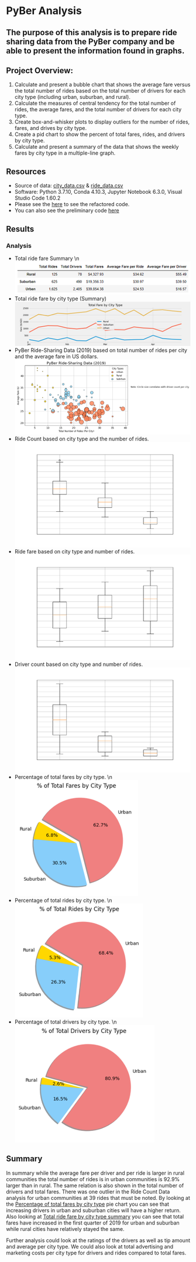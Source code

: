 # PyBer Analysis

## The purpose of this analysis is to prepare ride sharing data from the PyBer company and be able to present the information found in graphs. 

## Project Overview:
1. Calculate and present a bubble chart that shows the average fare versus the total number of rides based on the total number of drivers for each city type (including urban, suburban, and rural). 
2. Calculate the measures of central tendency for the total number of rides, the average fares, and the total number of drivers for each city type.
3. Create box-and-whisker plots to display outliers for the number of rides, fares, and drives by city type. 
4. Create a pid chart to show the percent of total fares, rides, and drivers by city type.
5. Calculate and present a summary of the data that shows the weekly fares by city type in a multiple-line graph. 

## Resources
- Source of data: [city_data.csv](https://github.com/mthalken/PyBer_Analysis/blob/main/Resources/city_data.csv) & [ride_data.csv](https://github.com/mthalken/PyBer_Analysis/blob/main/Resources/ride_data.csv)
- Software: Python 3.7.10, Conda 4.10.3, Jupyter Notebook 6.3.0, Visual Studio Code 1.60.2
- Please see the [here](https://github.com/mthalken/PyBer_Analysis/blob/main/PyBer_Challenge.ipynb) to see the refactored code.
- You can also see the preliminary code [here](https://github.com/mthalken/PyBer_Analysis/blob/main/PyBer.ipynb)

## Results 
### Analysis
- Total ride fare Summary \n
    ![png](https://github.com/mthalken/PyBer_Analysis/blob/main/analysis/PyBer_fare_summary_table.PNG)
- Total ride fare by city type (Summary)
    ![png](https://github.com/mthalken/PyBer_Analysis/blob/main/analysis/PyBer_fare_summary.png)
- PyBer Ride-Sharing Data (2019) based on total number of rides per city and the average fare in US dollars. 
    ![png](https://github.com/mthalken/PyBer_Analysis/blob/main/analysis/Fig1_bg.png)
- Ride Count based on city type and the number of rides.
    ![png](https://github.com/mthalken/PyBer_Analysis/blob/main/analysis/Fig2.png)
- Ride fare based on city type and number of rides.
    ![png](https://github.com/mthalken/PyBer_Analysis/blob/main/analysis/Fig3.png)
- Driver count based on city type and number of rides. 
    ![png](https://github.com/mthalken/PyBer_Analysis/blob/main/analysis/Fig4.png)
- Percentage of total fares by city type. \n
    ![png](https://github.com/mthalken/PyBer_Analysis/blob/main/analysis/Fig5_bg.png)
- Percentage of total rides by city type. \n
    ![png](https://github.com/mthalken/PyBer_Analysis/blob/main/analysis/Fig6_bg.png)
- Percentage of total drivers by city type. \n
    ![png](https://github.com/mthalken/PyBer_Analysis/blob/main/analysis/Fig7_bg.PNG)

## Summary
In summary while the average fare per driver and per ride is larger in rural communities the total number of rides is in urban communities is 92.9% larger than in rural. The same relation is also shown in the total number of drivers and total fares. There was one outlier in the Ride Count Data analysis for urban communities at 39 rides that must be noted.  By looking at the [Percentage of total fares by city type](https://github.com/mthalken/PyBer_Analysis/blob/main/analysis/Fig5_bg.png) pie chart you can see that increasing drivers in urban and suburban cities will have a higher return. Also looking at [Total ride fare by city type summary](https://github.com/mthalken/PyBer_Analysis/blob/main/analysis/PyBer_fare_summary.png) you can see that total fares have increased in the first quarter of 2019 for urban and suburban while rural cities have relatively stayed the same. 

Further analysis could look at the ratings of the drivers as well as tip amount and average per city type. We could also look at total advertising and marketing costs per city type for drivers and rides compared to total fares. 